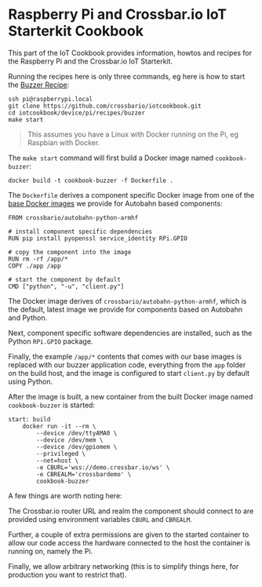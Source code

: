 # Raspberry Pi and Crossbar.io IoT Starterkit Cookbook

This part of the IoT Cookbook provides information, howtos and recipes for the Raspberry Pi and the Crossbar.io IoT Starterkit.

Running the recipes here is only three commands, eg here is how to start the [Buzzer Recipe](recipes/buzzer):

```console
ssh pi@raspberrypi.local
git clone https://github.com/crossbario/iotcookbook.git
cd iotcookbook/device/pi/recipes/buzzer
make start
```

> This assumes you have a Linux with Docker running on the Pi, eg Raspbian with Docker.

The `make start` command will first build a Docker image named `cookbook-buzzer`:

```console
docker build -t cookbook-buzzer -f Dockerfile .
```

The `Dockerfile` derives a component specific Docker image from one of the [base Docker images](https://github.com/crossbario/crossbar-docker/blob/master/IMAGES.md) we provide for Autobahn based components:


```
FROM crossbario/autobahn-python-armhf

# install component specific dependencies
RUN pip install pyopenssl service_identity RPi.GPIO

# copy the component into the image
RUN rm -rf /app/*
COPY ./app /app

# start the component by default
CMD ["python", "-u", "client.py"]
```

The Docker image derives of `crossbario/autobahn-python-armhf`, which is the default, latest image we provide for components based on Autobahn and Python.

Next, component specific software dependencies are installed, such as the Python `RPi.GPIO` package.

Finally, the example `/app/*` contents that comes with our base images is replaced with our buzzer application code, everything from the `app` folder on the build host, and the image is configured to start `client.py` by default using Python.

After the image is built, a new container from the built Docker image named `cookbook-buzzer` is started:

```console
start: build
    docker run -it --rm \
        --device /dev/ttyAMA0 \
        --device /dev/mem \
        --device /dev/gpiomem \
        --privileged \
        --net=host \
        -e CBURL='wss://demo.crossbar.io/ws' \
        -e CBREALM='crossbardemo' \
        cookbook-buzzer
```

A few things are worth noting here:

The Crossbar.io router URL and realm the component should connect to are provided using environment variables `CBURL` and `CBREALM`.

Further, a couple of extra permissions are given to the started container to allow our code access the hardware connected to the host the container is running on, namely the Pi.

Finally, we allow arbitrary networking (this is to simplify things here, for production you want to restrict that).
